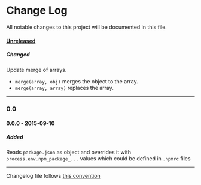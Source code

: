 # Change Log
All notable changes to this project will be documented in this file.

#### [Unreleased][unreleased]
##### Changed
Update merge of arrays.

* `merge(array, obj)` merges the object to the array.
* `merge(array, array)` replaces the array.

<!--
### 1.0
#### [1.0.1] - 2015-12-27
Let's think that plugin is officially published.
##### Changed
* something changed.

##### Deleted
* something deleted.
!-->
-------------
### 0.0

#### [0.0.0] - 2015-09-10
##### Added

Reads `package.json` as object and overrides it with
`process.env.npm_package_...` values which could be defined
in `.npmrc` files

------------
Changelog file follows [this convention](http://keepachangelog.com/)

[unreleased]: https://github.com/evoja/npm-packageoid/compare/0.0.0...master
[0.0.1]: https://github.com/evoja/npm-packageoid/compare/0.0.0...0.0.1
[0.0.0]: https://github.com/evoja/npm-packageoid/tree/0.0.0

